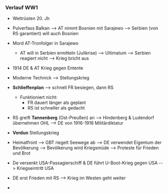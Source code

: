 ### Verlauf WW1
- Wettrüsten 20. Jh
- Pulverfass Balkan --> AT nimmt Bosnien mit Sarajewo --> Serbien (von RS garantiert) will auch Bosnien
- Mord AT-Tronfolger in Sarajewo
	- AT will in Serbien ermitteln (Julikrise) --> Ultimatum --> Serbien reagiert nicht --> Krieg bricht aus
- 1914 DE & AT Krieg gegen Entente
- Moderne Technick --> Stellungskrieg
- **Schlieffenplan** --> schnell FR besiegen, dann RS
	- Funktioniert nicht:
		- FR dauert länger als geplant
		- RS ist schneller als gedacht
- RS greift **Tannenberg** (Ost-Preußen) an --> Hindenberg & Ludendorf übernehmen OHL --> DE von 1916-1918 Militärdiktatur

- **Verdun** Stellungskrieg
- Heimatfront --> GBT riegelt Seewege ab --> DE verwendet Eigentum der Bevölkerung --> Bevölkerung wird Kriegsmüde --> Proteste für Frieden und Brot
- De versenkt USA-Passagierschiff & DE führt U-Boot-Krieg gegen USA --> Kriegseintritt USA
- DE erst Frieden mit RS --> Krieg im Westen geht weiter
- 

